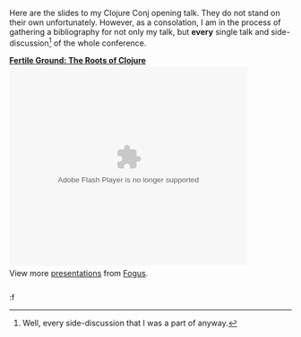 Here are the slides to my Clojure Conj opening talk.  They do not stand on their own unfortunately.  However, as a consolation, I am in the process of gathering a bibliography for not only my talk, but **every** single talk and side-discussion[^every] of the whole conference.

<div style="width:425px" id="__ss_5533511"><strong style="display:block;margin:12px 0 4px"><a href="http://www.slideshare.net/fogus/fertile-ground-the-roots-of-clojure" title="Fertile Ground: The Roots of Clojure">Fertile Ground: The Roots of Clojure</a></strong><object id="__sse5533511" width="425" height="355"><param name="movie" value="http://static.slidesharecdn.com/swf/ssplayer2.swf?doc=conj-roots-101022153216-phpapp01&stripped_title=fertile-ground-the-roots-of-clojure&userName=fogus" /><param name="allowFullScreen" value="true"/><param name="allowScriptAccess" value="always"/><embed name="__sse5533511" src="http://static.slidesharecdn.com/swf/ssplayer2.swf?doc=conj-roots-101022153216-phpapp01&stripped_title=fertile-ground-the-roots-of-clojure&userName=fogus" type="application/x-shockwave-flash" allowscriptaccess="always" allowfullscreen="true" width="425" height="355"></embed></object><div style="padding:5px 0 12px">View more <a href="http://www.slideshare.net/">presentations</a> from <a href="http://www.slideshare.net/fogus">Fogus</a>.</div></div>

:f

[^every]: Well, every side-discussion that I was a part of anyway.

